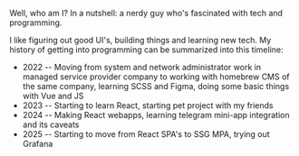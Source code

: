 Well, who am I? In a nutshell: a nerdy guy who's fascinated with tech and programming.

I like figuring out good UI's, building things and learning new tech.
My history of getting into programming can be summarized into this timeline:

- 2022 -- Moving from system and network administrator work in managed service provider company to working with homebrew CMS of the same company, learning SCSS and Figma, doing some basic things with Vue and JS
- 2023 -- Starting to learn React, starting pet project with my friends
- 2024 -- Making React webapps, learning telegram mini-app integration and its caveats
- 2025 -- Starting to move from React SPA's to SSG MPA, trying out Grafana